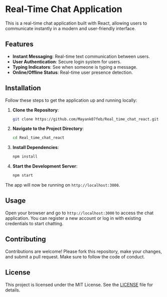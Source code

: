 # Real-Time Chat Application

This is a real-time chat application built with React, allowing users to communicate instantly in a modern and user-friendly interface.

## Features
- **Instant Messaging**: Real-time text communication between users.
- **User Authentication**: Secure login system for users.
- **Typing Indicators**: See when someone is typing a message.
- **Online/Offline Status**: Real-time user presence detection.

## Installation

Follow these steps to get the application up and running locally:

1. **Clone the Repository**:
    ```bash
    git clone https://github.com/Mayank07feb/Real_time_chat_react.git
    ```

2. **Navigate to the Project Directory**:
    ```bash
    cd Real_time_chat_react
    ```

3. **Install Dependencies**:
    ```bash
    npm install
    ```

4. **Start the Development Server**:
    ```bash
    npm start
    ```

The app will now be running on `http://localhost:3000`.

## Usage
Open your browser and go to `http://localhost:3000` to access the chat application. You can register a new account or log in with existing credentials to start chatting.

## Contributing
Contributions are welcome! Please fork this repository, make your changes, and submit a pull request. Make sure to follow the code of conduct.

## License
This project is licensed under the MIT License. See the [LICENSE](LICENSE) file for details.

